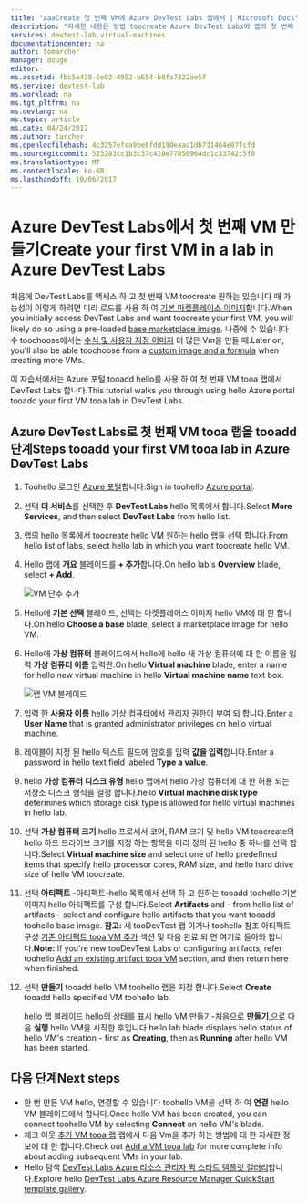 ```yaml
---
title: "aaaCreate 첫 번째 VM에 Azure DevTest Labs 랩에서 | Microsoft Docs"
description: "자세한 내용은 방법 toocreate Azure DevTest Labs에 랩의 첫 번째 가상 컴퓨터"
services: devtest-lab,virtual-machines
documentationcenter: na
author: tomarcher
manager: douge
editor: 
ms.assetid: fbc5a438-6e02-4952-b654-b8fa7322ae5f
ms.service: devtest-lab
ms.workload: na
ms.tgt_pltfrm: na
ms.devlang: na
ms.topic: article
ms.date: 04/24/2017
ms.author: tarcher
ms.openlocfilehash: 4c3257efca9be6fdd190eaac1db731464e07fcfd
ms.sourcegitcommit: 523283cc1b3c37c428e77850964dc1c33742c5f0
ms.translationtype: MT
ms.contentlocale: ko-KR
ms.lasthandoff: 10/06/2017
---
```

# <a name="create-your-first-vm-in-a-lab-in-azure-devtest-labs"></a><span data-ttu-id="095c6-103">Azure DevTest Labs에서 첫 번째 VM 만들기</span><span class="sxs-lookup"><span data-stu-id="095c6-103">Create your first VM in a lab in Azure DevTest Labs</span></span>

<span data-ttu-id="095c6-104">처음에 DevTest Labs를 액세스 하 고 첫 번째 VM toocreate 원하는 있습니다 때 가능성이 이렇게 하려면 미리 로드를 사용 하 여 [기본 마켓플레이스 이미지](devtest-lab-configure-marketplace-images.md)합니다.</span><span class="sxs-lookup"><span data-stu-id="095c6-104">When you initially access DevTest Labs and want toocreate your first VM, you will likely do so using a pre-loaded [base marketplace image](devtest-lab-configure-marketplace-images.md).</span></span> <span data-ttu-id="095c6-105">나중에 수 있습니다 수 toochoose에서는 [수식 및 사용자 지정 이미지](devtest-lab-add-vm.md) 더 많은 Vm을 만들 때.</span><span class="sxs-lookup"><span data-stu-id="095c6-105">Later on, you'll also be able toochoose from a [custom image and a formula](devtest-lab-add-vm.md) when creating more VMs.</span></span> 

<span data-ttu-id="095c6-106">이 자습서에서는 Azure 포털 tooadd hello를 사용 하 여 첫 번째 VM tooa 랩에서 DevTest Labs 합니다.</span><span class="sxs-lookup"><span data-stu-id="095c6-106">This tutorial walks you through using hello Azure portal tooadd your first VM tooa lab in DevTest Labs.</span></span>

## <a name="steps-tooadd-your-first-vm-tooa-lab-in-azure-devtest-labs"></a><span data-ttu-id="095c6-107">Azure DevTest Labs로 첫 번째 VM tooa 랩을 tooadd 단계</span><span class="sxs-lookup"><span data-stu-id="095c6-107">Steps tooadd your first VM tooa lab in Azure DevTest Labs</span></span>
1. <span data-ttu-id="095c6-108">Toohello 로그인 [Azure 포털](http://go.microsoft.com/fwlink/p/?LinkID=525040)합니다.</span><span class="sxs-lookup"><span data-stu-id="095c6-108">Sign in toohello [Azure portal](http://go.microsoft.com/fwlink/p/?LinkID=525040).</span></span>
1. <span data-ttu-id="095c6-109">선택 **더 서비스**를 선택한 후 **DevTest Labs** hello 목록에서 합니다.</span><span class="sxs-lookup"><span data-stu-id="095c6-109">Select **More Services**, and then select **DevTest Labs** from hello list.</span></span>
1. <span data-ttu-id="095c6-110">랩의 hello 목록에서 toocreate hello VM 원하는 hello 랩을 선택 합니다.</span><span class="sxs-lookup"><span data-stu-id="095c6-110">From hello list of labs, select hello lab in which you want toocreate hello VM.</span></span>  
1. <span data-ttu-id="095c6-111">Hello 랩에 **개요** 블레이드를 **+ 추가**합니다.</span><span class="sxs-lookup"><span data-stu-id="095c6-111">On hello lab's **Overview** blade, select **+ Add**.</span></span>  

    ![VM 단추 추가](./media/devtest-lab-add-vm/devtestlab-home-blade-add-vm.png)

1. <span data-ttu-id="095c6-113">Hello에 **기본 선택** 블레이드, 선택는 마켓플레이스 이미지 hello VM에 대 한 합니다.</span><span class="sxs-lookup"><span data-stu-id="095c6-113">On hello **Choose a base** blade, select a marketplace image for hello VM.</span></span>
1. <span data-ttu-id="095c6-114">Hello에 **가상 컴퓨터** 블레이드에서 hello에 hello 새 가상 컴퓨터에 대 한 이름을 입력 **가상 컴퓨터 이름** 입력란.</span><span class="sxs-lookup"><span data-stu-id="095c6-114">On hello **Virtual machine** blade, enter a name for hello new virtual machine in hello **Virtual machine name** text box.</span></span>

    ![랩 VM 블레이드](./media/devtest-lab-add-vm/devtestlab-lab-add-first-vm.png)

1. <span data-ttu-id="095c6-116">입력 한 **사용자 이름** hello 가상 컴퓨터에서 관리자 권한이 부여 되 합니다.</span><span class="sxs-lookup"><span data-stu-id="095c6-116">Enter a **User Name** that is granted administrator privileges on hello virtual machine.</span></span>  
1. <span data-ttu-id="095c6-117">레이블이 지정 된 hello 텍스트 필드에 암호를 입력 **값을 입력**합니다.</span><span class="sxs-lookup"><span data-stu-id="095c6-117">Enter a password in hello text field labeled **Type a value**.</span></span>
1. <span data-ttu-id="095c6-118">hello **가상 컴퓨터 디스크 유형** hello 랩에서 hello 가상 컴퓨터에 대 한 허용 되는 저장소 디스크 형식을 결정 합니다.</span><span class="sxs-lookup"><span data-stu-id="095c6-118">hello **Virtual machine disk type** determines which storage disk type is allowed for hello virtual machines in hello lab.</span></span>
1. <span data-ttu-id="095c6-119">선택 **가상 컴퓨터 크기** hello 프로세서 코어, RAM 크기 및 hello VM toocreate의 hello 하드 드라이브 크기를 지정 하는 항목을 미리 정의 된 hello 중 하나를 선택 합니다.</span><span class="sxs-lookup"><span data-stu-id="095c6-119">Select **Virtual machine size** and select one of hello predefined items that specify hello processor cores, RAM size, and hello hard drive size of hello VM toocreate.</span></span>
1. <span data-ttu-id="095c6-120">선택 **아티팩트** -아티팩트-hello 목록에서 선택 하 고 원하는 tooadd toohello 기본 이미지 hello 아티팩트를 구성 합니다.</span><span class="sxs-lookup"><span data-stu-id="095c6-120">Select **Artifacts** and - from hello list of artifacts - select and configure hello artifacts that you want tooadd toohello base image.</span></span>
    <span data-ttu-id="095c6-121">**참고:** 새 tooDevTest 랩 이거나 toohello 참조 아티팩트 구성 [기존 아티팩트 tooa VM 추가](./devtest-lab-add-vm.md#add-an-existing-artifact-to-a-vm) 섹션 및 다음 완료 되 면 여기로 돌아와 합니다.</span><span class="sxs-lookup"><span data-stu-id="095c6-121">**Note:** If you're new tooDevTest Labs or configuring artifacts, refer toohello [Add an existing artifact tooa VM](./devtest-lab-add-vm.md#add-an-existing-artifact-to-a-vm) section, and then return here when finished.</span></span>
1. <span data-ttu-id="095c6-122">선택 **만들기** tooadd hello VM toohello 랩을 지정 합니다.</span><span class="sxs-lookup"><span data-stu-id="095c6-122">Select **Create** tooadd hello specified VM toohello lab.</span></span>

   <span data-ttu-id="095c6-123">hello 랩 블레이드 hello의 상태를 표시 hello VM 만들기-처음으로 **만들기**,으로 다음 **실행** hello VM을 시작한 후입니다.</span><span class="sxs-lookup"><span data-stu-id="095c6-123">hello lab blade displays hello status of hello VM's creation - first as **Creating**, then as **Running** after hello VM has been started.</span></span>

## <a name="next-steps"></a><span data-ttu-id="095c6-124">다음 단계</span><span class="sxs-lookup"><span data-stu-id="095c6-124">Next steps</span></span>
* <span data-ttu-id="095c6-125">한 번 만든 VM hello, 연결할 수 있습니다 toohello VM을 선택 하 여 **연결** hello VM 블레이드에서 합니다.</span><span class="sxs-lookup"><span data-stu-id="095c6-125">Once hello VM has been created, you can connect toohello VM by selecting **Connect** on hello VM's blade.</span></span>
* <span data-ttu-id="095c6-126">체크 아웃 [추가 VM tooa 랩](devtest-lab-add-vm.md) 랩에서 다음 Vm을 추가 하는 방법에 대 한 자세한 정보에 대 한 합니다.</span><span class="sxs-lookup"><span data-stu-id="095c6-126">Check out [Add a VM tooa lab](devtest-lab-add-vm.md) for more complete info about adding subsequent VMs in your lab.</span></span>
* <span data-ttu-id="095c6-127">Hello 탐색 [DevTest Labs Azure 리소스 관리자 퀵 스타트 템플릿 갤러리](https://github.com/Azure/azure-devtestlab/tree/master/ARMTemplates)합니다.</span><span class="sxs-lookup"><span data-stu-id="095c6-127">Explore hello [DevTest Labs Azure Resource Manager QuickStart template gallery](https://github.com/Azure/azure-devtestlab/tree/master/ARMTemplates).</span></span>
